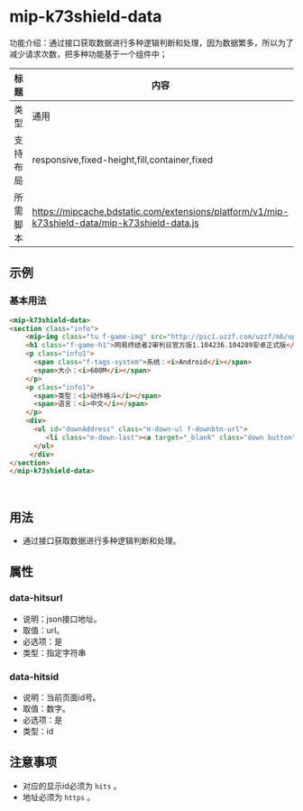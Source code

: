 # mip-k73shield-data
功能介绍：通过接口获取数据进行多种逻辑判断和处理，因为数据繁多，所以为了减少请求次数，把多种功能基于一个组件中；


标题|内容
----|----
类型|通用
支持布局|responsive,fixed-height,fill,container,fixed
所需脚本|https://mipcache.bdstatic.com/extensions/platform/v1/mip-k73shield-data/mip-k73shield-data.js
## 示例

### 基本用法
```html
<mip-k73shield-data>
<section class="info">
    <mip-img class="tu f-game-img" src="http://pic1.uzzf.com/uzzf/mb/up/2017-7/20177121836493238_120_120.png"></mip-img>
    <h1 class="f-game-h1">网易终结者2审判日官方版1.104236.104289安卓正式版</h1>
    <p class="info1">
      <span class="f-tags-system">系统：<i>Android</i></span>
      <span>大小：<i>600M</i></span>
    </p>
    <p class="info1">
      <span>类型：<i>动作格斗</i></span>
      <span>语言：<i>中文</i></span>
    </p>
    <div>
      <ul id="downAddress" class="m-down-ul f-downbtn-url">
         <li class="m-down-last"><a target="_blank" class="down button" href="http://fxz.didiwl.com/apk/fengkdsj.apk" id="address">立即下载</a></li>
      </ul>
     </div>
</section>
</mip-k73shield-data>




```
## 用法
- 通过接口获取数据进行多种逻辑判断和处理。


## 属性

###  data-hitsurl
- 说明：json接口地址。
- 取值：url。
- 必选项：是
- 类型：指定字符串

###  data-hitsid
- 说明：当前页面id号。
- 取值：数字。
- 必选项：是
- 类型：id

## 注意事项

- 对应的显示id必须为 `hits` 。
- 地址必须为 `https` 。 